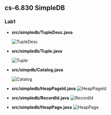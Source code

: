 ## cs-6.830 SimpleDB



### Lab1

- **src/simpledb/TupleDesc.java**

  ![TupleDesc](https://github.com/DreaMer963/SimpleDB/blob/master/image/%E9%80%89%E5%8C%BA_023.png)

- **src/simpledb/Tuple.java**

  ![Tuple](https://github.com/DreaMer963/SimpleDB/blob/master/image/%E9%80%89%E5%8C%BA_026.png)

- **src/simpdb/Catalog.java**

  ![Catalog](https://github.com/DreaMer963/SimpleDB/blob/master/image/%E9%80%89%E5%8C%BA_027.png)

- **src/simpledb/HeapPageId.java**
  ![HeapPageId](https://github.com/DreaMer963/SimpleDB/blob/master/image/%E9%80%89%E5%8C%BA_028.png)
  
- **src/simpledb/RecordId.java**
  ![RecordId](https://github.com/DreaMer963/SimpleDB/blob/master/image/%E9%80%89%E5%8C%BA_025.png)
  
- **src/simpledb/HeapPage.java**
  ![HeapPage](https://github.com/DreaMer963/SimpleDB/blob/master/image/%E9%80%89%E5%8C%BA_01.png)

  
